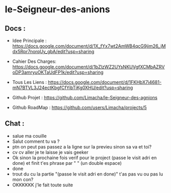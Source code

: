 # le-Seigneur-des-anions


## Docs :
- Idee Principale : https://docs.google.com/document/d/1X_fYx7wt2AmWB4qcG9jim26_jMdx5Rpr7norqUy_gbA/edit?usp=sharing
- Cahier Des Charges: https://docs.google.com/document/d/1bZlzWZ2UYsNKUVgfXCMbAZRVoDP3amryuOKTaUdFP1k/edit?usp=sharing
- Tous Les Liens : https://docs.google.com/document/d/1FKHbX7i4681-mN7BTVL3J24ectKbgfCfYibTiKg0XHU/edit?usp=sharing

- Github Projet : https://github.com/Limacha/le-Seigneur-des-agnions
- Github RoadMap : https://github.com/users/Limacha/projects/5

## Chat :

- salue ma couille
- Salut comment tu va ?  
- ptn on peut pas passez a la ligne sur la previeu sinon sa va et toi?  
- cv cv aller je te laisse je vais geeker  
- Ok sinon la prochaine fois verif pour le project (passe le visit adri en done) et finit t'es phrase par "  " (un double espace)  
- done  
- trout du cu la partie "(passe le visit adri en done)" t'as pas vu ou pas lu mon con?
- OKKKKKK j'le fait toute suite
